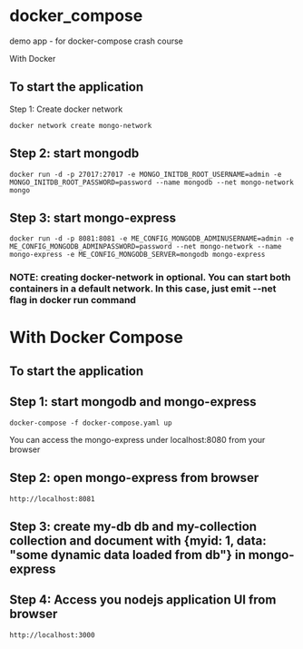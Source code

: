 # docker_compose

demo app - for docker-compose crash course

With Docker

## To start the application
Step 1: Create docker network
```
docker network create mongo-network 
```

## Step 2: start mongodb
```
docker run -d -p 27017:27017 -e MONGO_INITDB_ROOT_USERNAME=admin -e MONGO_INITDB_ROOT_PASSWORD=password --name mongodb --net mongo-network mongo    
```

## Step 3: start mongo-express
```
docker run -d -p 8081:8081 -e ME_CONFIG_MONGODB_ADMINUSERNAME=admin -e ME_CONFIG_MONGODB_ADMINPASSWORD=password --net mongo-network --name mongo-express -e ME_CONFIG_MONGODB_SERVER=mongodb mongo-express   
```

### NOTE: creating docker-network in optional. You can start both containers in a default network. In this case, just emit --net flag in docker run command

# With Docker Compose

## To start the application

## Step 1: start mongodb and mongo-express
```
docker-compose -f docker-compose.yaml up
```

You can access the mongo-express under localhost:8080 from your browser
## Step 2: open mongo-express from browser
```
http://localhost:8081
```

## Step 3: create my-db db and my-collection collection and document with {myid: 1, data: "some dynamic data loaded from db"} in mongo-express

## Step 4: Access you nodejs application UI from browser
```
http://localhost:3000
```
